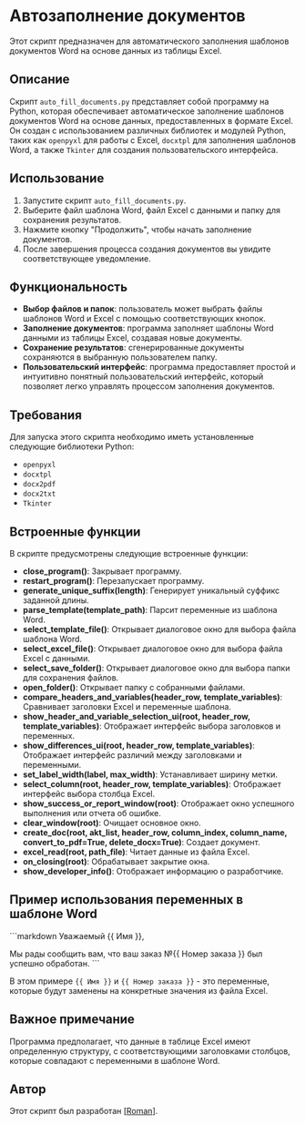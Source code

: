 # Автозаполнение документов

Этот скрипт предназначен для автоматического заполнения шаблонов документов Word на основе данных из таблицы Excel.

## Описание

Скрипт `auto_fill_documents.py` представляет собой программу на Python, которая обеспечивает автоматическое заполнение шаблонов документов Word на основе данных, предоставленных в формате Excel. Он создан с использованием различных библиотек и модулей Python, таких как `openpyxl` для работы с Excel, `docxtpl` для заполнения шаблонов Word, а также `Tkinter` для создания пользовательского интерфейса.

## Использование

1. Запустите скрипт `auto_fill_documents.py`.
2. Выберите файл шаблона Word, файл Excel с данными и папку для сохранения результатов.
3. Нажмите кнопку "Продолжить", чтобы начать заполнение документов.
4. После завершения процесса создания документов вы увидите соответствующее уведомление.

## Функциональность

- **Выбор файлов и папок**: пользователь может выбрать файлы шаблонов Word и Excel с помощью соответствующих кнопок.
- **Заполнение документов**: программа заполняет шаблоны Word данными из таблицы Excel, создавая новые документы.
- **Сохранение результатов**: сгенерированные документы сохраняются в выбранную пользователем папку.
- **Пользовательский интерфейс**: программа предоставляет простой и интуитивно понятный пользовательский интерфейс, который позволяет легко управлять процессом заполнения документов.

## Требования

Для запуска этого скрипта необходимо иметь установленные следующие библиотеки Python:

- `openpyxl`
- `docxtpl`
- `docx2pdf`
- `docx2txt`
- `Tkinter`

## Встроенные функции

В скрипте предусмотрены следующие встроенные функции:

- **close_program()**: Закрывает программу.
- **restart_program()**: Перезапускает программу.
- **generate_unique_suffix(length)**: Генерирует уникальный суффикс заданной длины.
- **parse_template(template_path)**: Парсит переменные из шаблона Word.
- **select_template_file()**: Открывает диалоговое окно для выбора файла шаблона Word.
- **select_excel_file()**: Открывает диалоговое окно для выбора файла Excel с данными.
- **select_save_folder()**: Открывает диалоговое окно для выбора папки для сохранения файлов.
- **open_folder()**: Открывает папку с собранными файлами.
- **compare_headers_and_variables(header_row, template_variables)**: Сравнивает заголовки Excel и переменные шаблона.
- **show_header_and_variable_selection_ui(root, header_row, template_variables)**: Отображает интерфейс выбора заголовков и переменных.
- **show_differences_ui(root, header_row, template_variables)**: Отображает интерфейс различий между заголовками и переменными.
- **set_label_width(label, max_width)**: Устанавливает ширину метки.
- **select_column(root, header_row, template_variables)**: Отображает интерфейс выбора столбца Excel.
- **show_success_or_report_window(root)**: Отображает окно успешного выполнения или отчета об ошибке.
- **clear_window(root)**: Очищает основное окно.
- **create_doc(root, akt_list, header_row, column_index, column_name, convert_to_pdf=True, delete_docx=True)**: Создает документ.
- **excel_read(root, path_file)**: Читает данные из файла Excel.
- **on_closing(root)**: Обрабатывает закрытие окна.
- **show_developer_info()**: Отображает информацию о разработчике.

## Пример использования переменных в шаблоне Word

\```markdown
Уважаемый {{ Имя }},

Мы рады сообщить вам, что ваш заказ №{{ Номер заказа }} был успешно обработан.
\```

В этом примере `{{ Имя }}` и `{{ Номер заказа }}` - это переменные, которые будут заменены на конкретные значения из файла Excel.

## Важное примечание

Программа предполагает, что данные в таблице Excel имеют определенную структуру, с соответствующими заголовками столбцов, которые совпадают с переменными в шаблоне Word.

## Автор

Этот скрипт был разработан [[Roman](https://github.com/vok32)].
